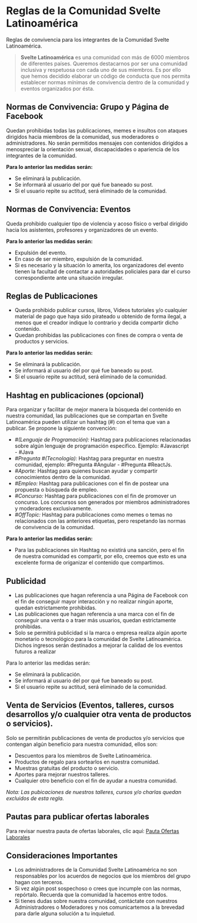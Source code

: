 # Reglas de la Comunidad Svelte Latinoamérica
Reglas de convivencia para los integrantes de la Comunidad Svelte Latinoamérica.

> **Svelte Latinoamérica** es una comunidad con más de 6000 miembros de diferentes países. Queremos destacarnos por ser una comunidad inclusiva y respetuosa con cada uno de sus miembros. Es por ello que hemos decidido elaborar un código de conducta que nos permita establecer normas mínimas de convivencia dentro de la comunidad y eventos organizados por ésta. 

## Normas de Convivencia: Grupo y Página de Facebook
Quedan prohibidas todas las publicaciones, memes e insultos con ataques dirigidos hacia miembros de la comunidad, sus moderadores o administradores. No serán permitidos mensajes con contenidos dirigidos a menospreciar la orientación sexual, discapacidades o apariencia de los integrantes de la comunidad. 

**Para lo anterior las medidas serán:**
- Se eliminará la publicación.
- Se informará al usuario del por qué fue baneado su post.
- Si el usuario repite su actitud, será eliminado de la comunidad.

## Normas de Convivencia: Eventos
Queda prohibido cualquier tipo de violencia y acoso físico o verbal dirigido hacia los asistentes, profesores y organizadores de un evento.

**Para lo anterior las medidas serán:**
- Expulsión del evento.
- En caso de ser miembro, expulsión de la comunidad.
- Si es necesario y la situación lo amerita, los organizadores del evento tienen la facultad de contactar a autoridades policiales para dar el curso correspondiente ante una situación irregular.

## Reglas de Publicaciones
- Queda prohibido publicar cursos, libros, Videos tutoriales y/o cualquier material de pago que haya sido pirateado u obtenido de forma ilegal, a menos que el creador indique lo contrario y decida compartir dicho contenido.
- Quedan prohibidas las publicaciones con fines de compra o venta de productos y servicios.

**Para lo anterior las medidas serán:**
- Se eliminará la publicación.
- Se informará al usuario del por qué fue baneado su post.
- Si el usuario repite su actitud, será eliminado de la comunidad.

## Hashtag en publicaciones (opcional)
Para organizar y facilitar de mejor manera la búsqueda del contenido en nuestra comunidad, las publicaciones que se compartan en Svelte Latinoamérica pueden utilizar un hashtag (#) con el tema que van a publicar. Se propone la siguiente convención:

- *#(Lenguaje de Programación):* Hashtag para publicaciones relacionadas sobre algún lenguaje de programación especifico. Ejemplo: #Javascript - #Java
- *#Pregunta #(Tecnología):* Hashtag para preguntar en nuestra comunidad, ejemplo: #Pregunta #Angular - #Pregunta #ReactJs.
- *#Aporte:* Hashtag para quienes buscan ayudar y compartir conocimientos dentro de la comunidad.
- *#Empleo:* Hashtag para publicaciones con el fin de postear una propuesta o búsqueda de empleo.
- *#Concurso:* Hashtag para publicaciones con el fin de promover un concurso. Los concursos son generados por miembros administradores y moderadores exclusivamente.
- *#OffTopic:* Hashtag para publicaciones como memes o temas no relacionados con las anteriores etiquetas, pero respetando las normas de convivencia de la comunidad.

**Para lo anterior las medidas serán:**
- Para las publicaciones sin Hashtag no existirá una sanción, pero el fin de nuestra comunidad es compartir, por ello, creemos que esto es una excelente forma de origanizar el contenido que compartimos.

## Publicidad
- Las publicaciones que hagan referencia a una Página de Facebook con el fin de conseguir mayor interacción y no realizar ningún aporte, quedan estrictamente prohibidas.
- Las publicaciones que hagan referencia a una marca con el fin de conseguir una venta o a traer más usuarios, quedan estrictamente prohibidas.
- Solo se permitirá publicidad si la marca o empresa realiza algún aporte monetario o tecnológico para la comunidad de Svelte Latinoamérica. Dichos ingresos serán destinados a mejorar la calidad de los eventos futuros a realizar

Para lo anterior las medidas serán:
- Se eliminará la publicación.
- Se informará al usuario del por qué fue baneado su post.
- Si el usuario repite su actitud, será eliminado de la comunidad.

## Venta de Servicios (Eventos, talleres, cursos desarrollos y/o cualquier otra venta de productos o servicios).
Solo se permitirán publicaciones de venta de productos y/o servicios que contengan algún beneficio para nuestra comunidad, ellos son:
- Descuentos para los miembros de Svelte Latinoamérica.
- Productos de regalo para sortearlos en nuestra comunidad.
- Muestras gratuitas del producto o servicio.
- Aportes para mejorar nuestros talleres.
- Cualquier otro beneficio con el fin de ayudar a nuestra comunidad.

*Nota: Las pubicaciones de nuestros talleres, cursos y/o charlas quedan excluidos de esta regla.*

## Pautas para publicar ofertas laborales
Para revisar nuestra pauta de ofertas laborales, clic aquí: [Pauta Ofertas Laborales](https://github.com/svelte-latinoamerica/pauta-ofertas-laborales)

## Consideraciones Importantes
- Los administradores de la Comunidad Svelte Latinoamérica no son responsables por los acuerdos de negocios que los miembros del grupo hagan con terceros.
- Si vez algún post sospechoso o crees que incumple con las normas, repórtalo. Recuerda que la comunidad la hacemos entre todos.
- Si tienes dudas sobre nuestra comunidad, contáctate con nuestros Administradores o Moderadores y nos comunicartemos a la brevedad para darle alguna solución a tu inquietud.
